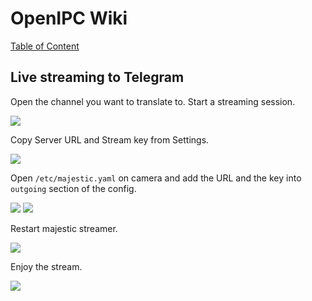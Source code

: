# OpenIPC Wiki
[Table of Content](../README.md)

## Live streaming to Telegram

Open the channel you want to translate to. Start a streaming session.

![](../images/howto-streaming-telegram-1.webp)

Copy Server URL and Stream key from Settings.

![](../images/howto-streaming-telegram-2.webp)

Open `/etc/majestic.yaml` on camera and add the URL and the key into `outgoing` section of the config.

![](../images/howto-streaming-telegram-3.webp)
![](../images/howto-streaming-telegram-4.webp)

Restart majestic streamer.

![](../images/howto-streaming-telegram-5.webp)

Enjoy the stream.

![](../images/howto-streaming-telegram-6.webp)
